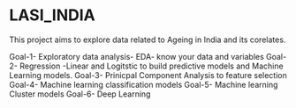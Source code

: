 # LASI_INDIA
This project aims to explore data related to Ageing in India and its corelates. 

Goal-1- Exploratory data analysis- EDA- know your data and variables
Goal-2- Regression -Linear and Logitstic to build predictive models and Machine Learning models.
Goal-3- Prinicpal Component Analysis to feature selection 
Goal-4- Machine learning classification models
Goal-5- Machine learning Cluster models
Goal-6- Deep Learning 
